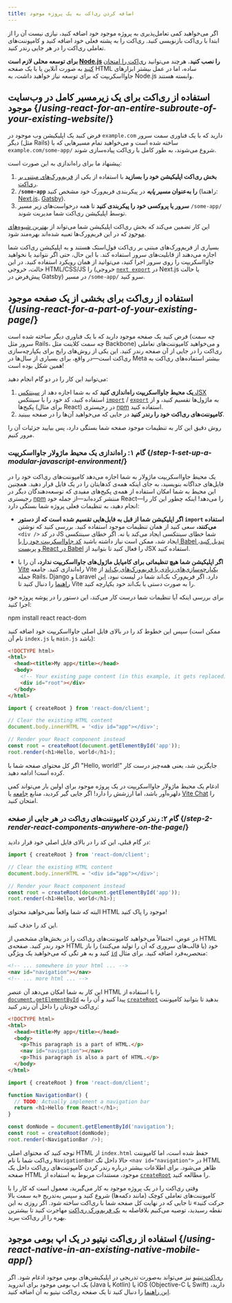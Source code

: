```yaml
---
title: اضافه کردن ری‌اکت به یک پروژه موجود
---
```


<Intro>

اگر می‌خواهید کمی تعامل‌پذیری به پروژه موجود خود اضافه کنید، نیازی نیست آن را از ابتدا با ری‌اکت بازنویسی کنید. ری‌اکت را به پشته فعلی خود اضافه کنید و کامپوننت‌های تعاملی ری‌اکت را در هر جایی رندر کنید.

</Intro>

<Note>

**برای توسعه محلی لازم است [Node.js](https://nodejs.org/en/) را نصب کنید.** هرچند می‌توانید [ری‌اکت را امتحان کنید](/learn/installation#try-react) به صورت آنلاین یا با یک صفحه HTML ساده، اما در عمل بیشتر ابزارهای جاوااسکریپت که برای توسعه نیاز خواهید داشت، به Node.js وابسته هستند.

</Note>

## استفاده از ری‌اکت برای یک زیرمسیر کامل در وب‌سایت موجود {/*using-react-for-an-entire-subroute-of-your-existing-website*/}

فرض کنید یک اپلیکیشن وب موجود در `example.com` دارید که با یک فناوری سمت سرور دیگر (مثل Rails) ساخته شده است و می‌خواهید تمام مسیرهایی که با `example.com/some-app/` شروع می‌شوند، به طور کامل با ری‌اکت پیاده‌سازی شوند.

پیشنهاد ما برای راه‌اندازی به این صورت است:

1. **بخش ری‌اکت اپلیکیشن خود را بسازید** با استفاده از یکی از [فریم‌ورک‌های مبتنی بر ری‌اکت](/learn/start-a-new-react-project).
2. **`/some-app` را به‌عنوان *مسیر پایه*** در پیکربندی فریم‌ورک خود مشخص کنید (راهنما: [Next.js](https://nextjs.org/docs/app/api-reference/config/next-config-js/basePath)، [Gatsby](https://www.gatsbyjs.com/docs/how-to/previews-deploys-hosting/path-prefix/)).
3. **سرور یا پروکسی خود را پیکربندی کنید** تا همه درخواست‌های زیر مسیر `/some-app/` توسط اپلیکیشن ری‌اکت شما مدیریت شوند.

این کار تضمین می‌کند که بخش ری‌اکت اپلیکیشن شما می‌تواند از [بهترین شیوه‌های موجود](/learn/build-a-react-app-from-scratch#consider-using-a-framework) که در این فریم‌ورک‌ها تعبیه شده‌اند بهره‌مند شود. 

بسیاری از فریم‌ورک‌های مبتنی بر ری‌اکت فول‌استک هستند و به اپلیکیشن ری‌اکت شما اجازه می‌دهند از قابلیت‌های سرور استفاده کند. با این حال، حتی اگر نتوانید یا نخواهید جاوااسکریپت را روی سرور اجرا کنید، می‌توانید از همان رویکرد استفاده کنید. در این حالت، خروجی HTML/CSS/JS را (خروجی [`next export`](https://nextjs.org/docs/advanced-features/static-html-export) در Next.js یا حالت پیش‌فرض در Gatsby) در مسیر `/some-app/` سرو کنید.  

## استفاده از ری‌اکت برای بخشی از یک صفحه موجود {/*using-react-for-a-part-of-your-existing-page*/}

فرض کنید یک صفحه موجود دارید که با یک فناوری دیگر ساخته شده است (چه سمت سرور مثل Rails، چه سمت کلاینت مثل Backbone) و می‌خواهید کامپوننت‌های تعاملی ری‌اکت را در جایی از آن صفحه رندر کنید. این یکی از روش‌های رایج برای یکپارچه‌سازی ری‌اکت است—در واقع، برای بسیاری از سال‌ها در Meta بیشتر استفاده‌های ری‌اکت به همین شکل بوده است!  

می‌توانید این کار را در دو گام انجام دهید:

1. **یک محیط جاوااسکریپت راه‌اندازی کنید** که به شما اجازه دهد از [سینتکس JSX](/learn/writing-markup-with-jsx) استفاده کنید، کد خود را با سینتکس [`import`](https://developer.mozilla.org/en-US/docs/Web/JavaScript/Reference/Statements/import) / [`export`](https://developer.mozilla.org/en-US/docs/Web/JavaScript/Reference/Statements/export) به ماژول‌ها تقسیم کنید، و از پکیج‌ها (برای مثال React) در رجیستری [npm](https://www.npmjs.com/) استفاده کنید.  
2. **کامپوننت‌های ری‌اکت خود را رندر کنید** در جایی که می‌خواهید آن‌ها را در صفحه ببینید.  

روش دقیق این کار به تنظیمات موجود صفحه شما بستگی دارد، پس بیایید جزئیات آن را مرور کنیم.  

### گام ۱: راه‌اندازی یک محیط ماژولار جاوااسکریپت {/*step-1-set-up-a-modular-javascript-environment*/}

یک محیط جاوااسکریپت ماژولار به شما اجازه می‌دهد کامپوننت‌های ری‌اکت خود را در فایل‌های جداگانه بنویسید، به جای اینکه همه‌ی کدهایتان را در یک فایل قرار دهید. همچنین این محیط به شما امکان استفاده از همه‌ی پکیج‌های مفیدی که توسعه‌دهندگان دیگر در رجیستری [npm](https://www.npmjs.com/) منتشر کرده‌اند—از جمله خود React—را می‌دهد! اینکه چطور این کار را انجام دهید، به تنظیمات فعلی پروژه شما بستگی دارد:  

* **اگر اپلیکیشن شما از قبل به فایل‌هایی تقسیم شده است که از دستور `import` استفاده می‌کنند،** سعی کنید از همان تنظیمات موجود استفاده کنید. بررسی کنید که نوشتن `<div />` در کد JS شما خطای سینتکسی ایجاد می‌کند یا نه. اگر خطای سینتکسی ایجاد شد، ممکن است نیاز داشته باشید [کد جاوااسکریپت خود را با Babel تبدیل کنید](https://babeljs.io/setup)، و [پریست React در Babel](https://babeljs.io/docs/babel-preset-react) را فعال کنید تا بتوانید از JSX استفاده کنید.  

* **اگر اپلیکیشن شما هیچ تنظیماتی برای کامپایل ماژول‌های جاوااسکریپت ندارد،** آن را با [Vite](https://vite.dev/) راه‌اندازی کنید. جامعه Vite [یکپارچه‌سازی‌های زیادی با فریم‌ورک‌های بک‌اند](https://github.com/vitejs/awesome-vite#integrations-with-backends) از جمله Rails، Django و Laravel دارد. اگر فریم‌ورک بک‌اند شما در لیست نبود، [این راهنما](https://vite.dev/guide/backend-integration.html) را دنبال کنید تا Vite را به صورت دستی با بک‌اند خود یکپارچه کنید.  

برای بررسی اینکه آیا تنظیمات شما درست کار می‌کند، این دستور را در پوشه پروژه خود اجرا کنید:  

<TerminalBlock>
npm install react react-dom
</TerminalBlock>

سپس این خطوط کد را در بالای فایل اصلی جاوااسکریپت خود اضافه کنید (ممکن است نام آن `index.js` یا `main.js` باشد):  

<Sandpack>

```html public/index.html hidden
<!DOCTYPE html>
<html>
  <head><title>My app</title></head>
  <body>
    <!-- Your existing page content (in this example, it gets replaced) -->
    <div id="root"></div>
  </body>
</html>
```

```js src/index.js active
import { createRoot } from 'react-dom/client';

// Clear the existing HTML content
document.body.innerHTML = '<div id="app"></div>';

// Render your React component instead
const root = createRoot(document.getElementById('app'));
root.render(<h1>Hello, world</h1>);
```

</Sandpack>

اگر کل محتوای صفحه شما با "Hello, world!" جایگزین شد، یعنی همه‌چیز درست کار کرده است! ادامه دهید.  

<Note>

ادغام یک محیط ماژولار جاوااسکریپت در یک پروژه موجود برای اولین بار می‌تواند کمی دلهره‌آور باشد، اما ارزشش را دارد! اگر جایی گیر کردید، منابع [جامعه](/community) یا [Vite Chat](https://chat.vite.dev/) را امتحان کنید.  

</Note>

### گام ۲: رندر کردن کامپوننت‌های ری‌اکت در هر جایی از صفحه {/*step-2-render-react-components-anywhere-on-the-page*/}

در گام قبلی، این کد را در بالای فایل اصلی خود قرار دادید:

```js
import { createRoot } from 'react-dom/client';

// Clear the existing HTML content
document.body.innerHTML = '<div id="app"></div>';

// Render your React component instead
const root = createRoot(document.getElementById('app'));
root.render(<h1>Hello, world</h1>);
```

البته که شما واقعاً نمی‌خواهید محتوای HTML موجود را پاک کنید!  

این کد را حذف کنید.  

در عوض، احتمالاً می‌خواهید کامپوننت‌های ری‌اکت را در بخش‌های مشخصی از HTML خود رندر کنید. صفحه‌ی HTML خود (یا قالب‌های سروری که آن را تولید می‌کنند) را باز کنید و به هر تگی که می‌خواهید یک ویژگی [`id`](https://developer.mozilla.org/en-US/docs/Web/HTML/Global_attributes/id) منحصربه‌فرد اضافه کنید. برای مثال:

```html
<!-- ... somewhere in your html ... -->
<nav id="navigation"></nav>
<!-- ... more html ... -->
```

این کار به شما امکان می‌دهد آن عنصر HTML را با استفاده از [`document.getElementById`](https://developer.mozilla.org/en-US/docs/Web/API/Document/getElementById) پیدا کنید و آن را به [`createRoot`](/reference/react-dom/client/createRoot) بدهید تا بتوانید کامپوننت ری‌اکت خودتان را داخل آن رندر کنید:

<Sandpack>

```html public/index.html
<!DOCTYPE html>
<html>
  <head><title>My app</title></head>
  <body>
    <p>This paragraph is a part of HTML.</p>
    <nav id="navigation"></nav>
    <p>This paragraph is also a part of HTML.</p>
  </body>
</html>
```

```js src/index.js active
import { createRoot } from 'react-dom/client';

function NavigationBar() {
  // TODO: Actually implement a navigation bar
  return <h1>Hello from React!</h1>;
}

const domNode = document.getElementById('navigation');
const root = createRoot(domNode);
root.render(<NavigationBar />);
```

</Sandpack>

توجه کنید که محتوای اصلی HTML از `index.html` حفظ شده است، اما کامپوننت ری‌اکت شما با نام `NavigationBar` حالا داخل تگ `<nav id="navigation">` در HTML ظاهر می‌شود. برای اطلاعات بیشتر درباره رندر کردن کامپوننت‌های ری‌اکت داخل یک صفحه HTML موجود، مستندات مربوط به استفاده از [`createRoot`](/reference/react-dom/client/createRoot#rendering-a-page-partially-built-with-react) را مطالعه کنید.

وقتی ری‌اکت را در یک پروژه موجود به کار می‌گیرید، معمول است که کار را با کامپوننت‌های تعاملی کوچک (مانند دکمه‌ها) شروع کنید و سپس به‌تدریج «به سمت بالا حرکت کنید» تا جایی که در نهایت کل صفحه شما با ری‌اکت ساخته شود. اگر روزی به این نقطه رسیدید، توصیه می‌کنیم بلافاصله به [یک فریم‌ورک ری‌اکت](/learn/start-a-new-react-project) مهاجرت کنید تا بیشترین بهره را از ری‌اکت ببرید.

## استفاده از ری‌اکت نیتیو در یک اپ بومی موجود {/*using-react-native-in-an-existing-native-mobile-app*/}

[ری‌اکت نیتیو](https://reactnative.dev/) نیز می‌تواند به‌صورت تدریجی در اپلیکیشن‌های بومی موجود ادغام شود. اگر یک اپ بومی موجود برای اندروید (Java یا Kotlin) یا iOS (Objective-C یا Swift) دارید، [این راهنما](https://reactnative.dev/docs/integration-with-existing-apps) را دنبال کنید تا یک صفحه ری‌اکت نیتیو به آن اضافه کنید.
